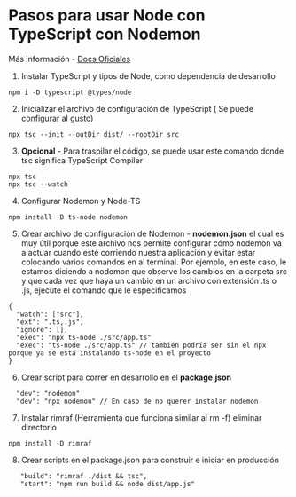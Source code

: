 # Pasos para usar Node con TypeScript con Nodemon

Más información - [Docs Oficiales](https://nodejs.org/en/learn/getting-started/nodejs-with-typescript)

1. Instalar TypeScript y tipos de Node, como dependencia de desarrollo
```
npm i -D typescript @types/node
```
2. Inicializar el archivo de configuración de TypeScript ( Se puede configurar al gusto)
```
npx tsc --init --outDir dist/ --rootDir src
```

3. **Opcional** - Para traspilar el código, se puede usar este comando donde tsc significa TypeScript Compiler
```
npx tsc
npx tsc --watch
```

4. Configurar Nodemon y Node-TS
```
npm install -D ts-node nodemon
```
5. Crear archivo de configuración de Nodemon - **nodemon.json** el cual es muy útil porque este archivo nos permite configurar cómo nodemon va a actuar cuando esté corriendo nuestra aplicación y evitar estar colocando varios comandos en al terminal. Por ejemplo, en este caso, le estamos diciendo a nodemon que observe los cambios en la carpeta src y que cada vez que haya un cambio en un archivo con extensión .ts o .js, ejecute el comando que le especificamos
```
{
  "watch": ["src"],
  "ext": ".ts,.js",
  "ignore": [],
  "exec": "npx ts-node ./src/app.ts"
  "exec": "ts-node ./src/app.ts" // también podría ser sin el npx porque ya se está instalando ts-node en el proyecto
}
```
6. Crear script para correr en desarrollo en el **package.json**
```
  "dev": "nodemon"
  "dev": "npx nodemon" // En caso de no querer instalar nodemon
```

7. Instalar rimraf (Herramienta que funciona similar al rm -f) eliminar directorio
```
npm install -D rimraf
```

8. Crear scripts en el package.json para construir e iniciar en producción
```
   "build": "rimraf ./dist && tsc",
   "start": "npm run build && node dist/app.js"
```


